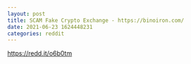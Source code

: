 ```yaml
--- 
layout: post 
title: SCAM Fake Crypto Exchange - https://binoiron.com/ 
date: 2021-06-23 1624448231 
categories: reddit 
--- 
```

https://redd.it/o6b0tm